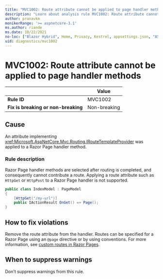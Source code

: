 ```yaml
---
title: "MVC1002: Route attribute cannot be applied to page handler methods"
description: "Learn about analysis rule MVC1002: Route attribute cannot be applied to page handler methods"
author: pranavkm
monikerRange: '>= aspnetcore-3.1'
ms.author: riande
ms.date: 10/22/2021
no-loc: ["Blazor Hybrid", Home, Privacy, Kestrel, appsettings.json, "ASP.NET Core Identity", cookie, Cookie, Blazor, "Blazor Server", "Blazor WebAssembly", "Identity", "Let's Encrypt", Razor, SignalR]
uid: diagnostics/mvc1002
---
```

# MVC1002: Route attribute cannot be applied to page handler methods

| | Value |
|-|-|
| **Rule ID** |MVC1002|
| **Fix is breaking or non-breaking** |Non-breaking|

## Cause

An attribute implementing <xref:Microsoft.AspNetCore.Mvc.Routing.IRouteTemplateProvider> was applied to a Razor Page handler method.

### Rule description

Razor Page handler methods are selected after routing is completed, and consequently cannot contribute a route. Applying a route attribute such as `HttpGet` or `HttpPost` to a Razor Page handler is not supported.

```csharp
public class IndexModel : PageModel
{
    [HttpGet("/my-url")]
    public IActionResult OnGet() => Page();
}
```

## How to fix violations

Remove the route attribute from the handler. Routes can be specified for a Razor Page using an `@page` directive or by using conventions. For more information, see [custom routes in Razor Pages](xref:razor-pages/index#custom-routes).

## When to suppress warnings

Don't suppress warnings from this rule.
